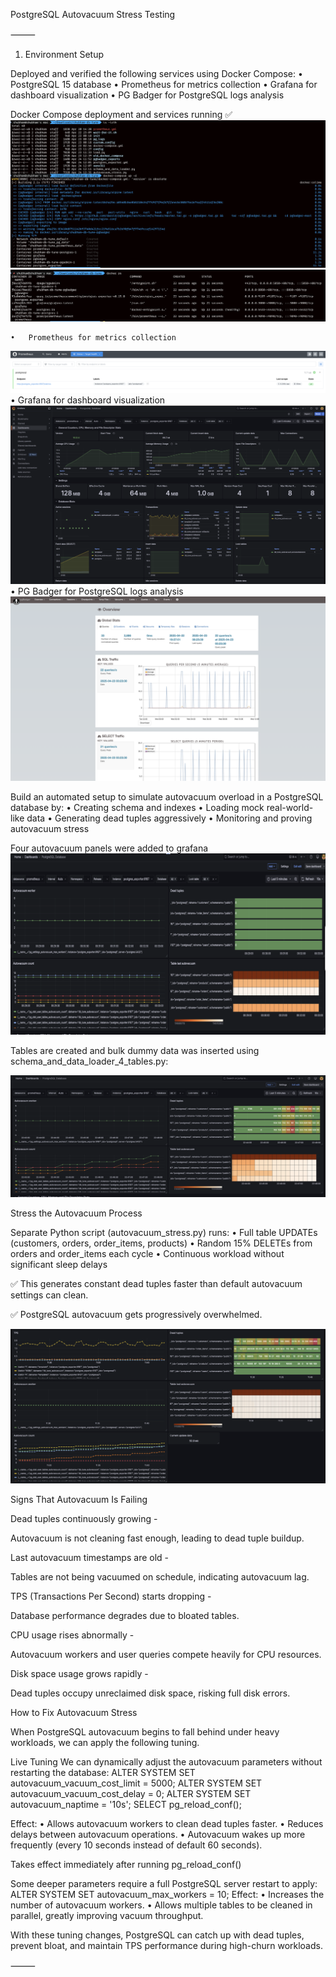 PostgreSQL Autovacuum Stress Testing 

⸻

1. Environment Setup

Deployed and verified the following services using Docker Compose:
	•	PostgreSQL 15 database
	•	Prometheus for metrics collection
	•	Grafana for dashboard visualization
	•	PG Badger for PostgreSQL logs analysis

Docker Compose deployment and services running ✅
![Docker Running](dockercompose.png)
![Docker Running](docker-ps.png)

	•	Prometheus for metrics collection
![Prometheus Running](prometheus.png)
•	Grafana for dashboard visualization
![Grafana Running](grafana.png)
•	PG Badger for PostgreSQL logs analysis
![PGBadger Running](pg-badger.png)


Build an automated setup to simulate autovacuum overload in a PostgreSQL database by:
	•	Creating schema and indexes
	•	Loading mock real-world-like data
	•	Generating dead tuples aggressively
	•	Monitoring and proving autovacuum stress

Four autovacuum panels were added to grafana 
![Autovacuum panels](autovacuum-panel.png)

Tables are created and bulk dummy data was inserted using schema_and_data_loader_4_tables.py:

![Visualization during generating bulk data ](populating_data.png)

Stress the Autovacuum Process

Separate Python script (autovacuum_stress.py) runs:
	•	Full table UPDATEs (customers, orders, order_items, products)
	•	Random 15% DELETEs from orders and order_items each cycle
	•	Continuous workload without significant sleep delays

✅ This generates constant dead tuples faster than default autovacuum settings can clean.

✅ PostgreSQL autovacuum gets progressively overwhelmed.

![Autovacuum stressed](stress-test.png)

Signs That Autovacuum Is Failing

Dead tuples continuously growing -

Autovacuum is not cleaning fast enough, leading to dead tuple buildup.

Last autovacuum timestamps are old -

Tables are not being vacuumed on schedule, indicating autovacuum lag.

TPS (Transactions Per Second) starts dropping -

Database performance degrades due to bloated tables.

CPU usage rises abnormally -

Autovacuum workers and user queries compete heavily for CPU resources.

Disk space usage grows rapidly -

Dead tuples occupy unreclaimed disk space, risking full disk errors.


How to Fix Autovacuum Stress

When PostgreSQL autovacuum begins to fall behind under heavy workloads, we can apply the following tuning.

Live Tuning
We can dynamically adjust the autovacuum parameters without restarting the database:
ALTER SYSTEM SET autovacuum_vacuum_cost_limit = 5000;
ALTER SYSTEM SET autovacuum_vacuum_cost_delay = 0;
ALTER SYSTEM SET autovacuum_naptime = '10s';
SELECT pg_reload_conf();

Effect:
	•	Allows autovacuum workers to clean dead tuples faster.
	•	Reduces delays between autovacuum operations.
	•	Autovacuum wakes up more frequently (every 10 seconds instead of default 60 seconds).

Takes effect immediately after running pg_reload_conf()

Some deeper parameters require a full PostgreSQL server restart to apply:
ALTER SYSTEM SET autovacuum_max_workers = 10;
Effect:
	•	Increases the number of autovacuum workers.
	•	Allows multiple tables to be cleaned in parallel, greatly improving vacuum throughput.

With these tuning changes, PostgreSQL can catch up with dead tuples, prevent bloat, and maintain TPS performance during high-churn workloads.

















⸻
